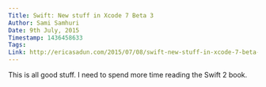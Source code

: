```yaml
---
Title: Swift: New stuff in Xcode 7 Beta 3
Author: Sami Samhuri
Date: 9th July, 2015
Timestamp: 1436458633
Tags: 
Link: http://ericasadun.com/2015/07/08/swift-new-stuff-in-xcode-7-beta-3/
---
```


This is all good stuff. I need to spend more time reading the Swift 2 book.
